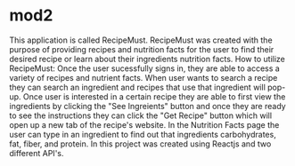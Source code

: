 # mod2
This application is called RecipeMust. 
RecipeMust was created with the purpose of providing recipes and nutrition facts for the user to find their desired recipe or learn about their ingredients nutrition facts.
How to utilize RecipeMust: Once the user sucessfully signs in, they are able to access a variety of recipes and nutrient facts. When user wants to search a recipe they can search an ingredient and recipes that use that ingredient will pop-up. Once user is interested in a certain recipe they are able to first view the ingredients by clicking the "See Ingreients" button and once they are ready to see the instructions they can click the "Get Recipe" button which will open up a new tab of the recipe's website. In the Nutrition Facts page the user can type in an ingredient to find out that ingredients carbohydrates, fat, fiber, and protein.
In this project was created using Reactjs and two different API's.
